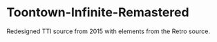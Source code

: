 # Toontown-Infinite-Remastered
Redesigned TTI source from 2015 with elements from the Retro source.

